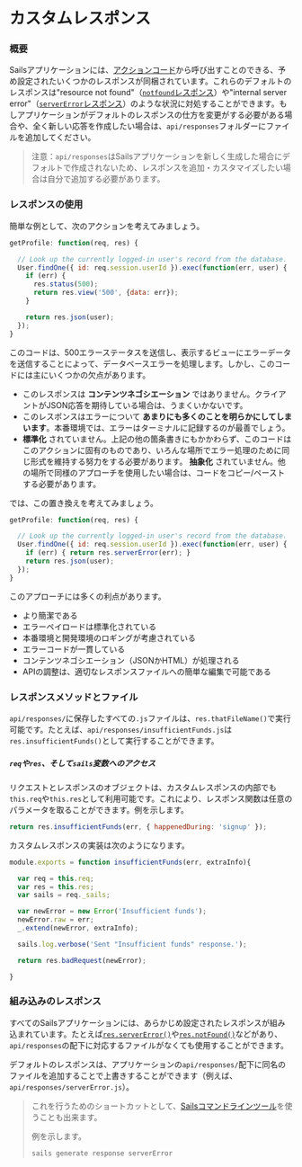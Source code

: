 # カスタムレスポンス

### 概要

Sailsアプリケーションには、[アクションコード](https://sailsguides.jp/doc/concepts/actions-and-controllers)から呼び出すことのできる、予め設定されたいくつかのレスポンスが同梱されています。これらのデフォルトのレスポンスは"resource not found"（[`notfound`レスポンス](https://sailsguides.jp/doc/reference/response-res/res-not-found)）や"internal server error"（[`serverError`レスポンス](https://sailsguides.jp/doc/reference/response-res/res-server-error)）のような状況に対処することができます。もしアプリケーションがデフォルトのレスポンスの仕方を変更がする必要がある場合や、全く新しい応答を作成したい場合は、`api/responses`フォルダーにファイルを追加してください。

> 注意：`api/responses`はSailsアプリケーションを新しく生成した場合にデフォルトで作成されないため、レスポンスを追加・カスタマイズしたい場合は自分で追加する必要があります。

### レスポンスの使用

簡単な例として、次のアクションを考えてみましょう。

```javascript
getProfile: function(req, res) {

  // Look up the currently logged-in user's record from the database.
  User.findOne({ id: req.session.userId }).exec(function(err, user) {
    if (err) {
      res.status(500);
      return res.view('500', {data: err});
    }

    return res.json(user);
  });
}
```

このコードは、500エラーステータスを送信し、表示するビューにエラーデータを送信することによって、データベースエラーを処理します。しかし、このコードには主にいくつかの欠点があります。

* このレスポンスは **コンテンツネゴシエーション** ではありません。クライアントがJSON応答を期待している場合は、うまくいかないです。
* このレスポンスはエラーについて **あまりにも多くのことを明らかにしてしまいます**。本番環境では、エラーはターミナルに記録するのが最善でしょう。
* **標準化** されていません。上記の他の箇条書きにもかかわらず、このコードはこのアクションに固有のものであり、いろんな場所でエラー処理のために同じ形式を維持する努力をする必要があります。
**抽象化** されていません。他の場所で同様のアプローチを使用したい場合は、コードをコピー/ペーストする必要があります。

では、この置き換えを考えてみましょう。

```javascript
getProfile: function(req, res) {

  // Look up the currently logged-in user's record from the database.
  User.findOne({ id: req.session.userId }).exec(function(err, user) {
    if (err) { return res.serverError(err); }
    return res.json(user);
  });
}
```

このアプローチには多くの利点があります。

- より簡潔である
- エラーペイロードは標準化されている
- 本番環境と開発環境のロギングが考慮されている
- エラーコードが一貫している
- コンテンツネゴシエーション（JSONかHTML）が処理される
- APIの調整は、適切なレスポンスファイルへの簡単な編集で可能である

### レスポンスメソッドとファイル

`api/responses/`に保存したすべての`.js`ファイルは、`res.thatFileName()`で実行可能です。たとえば、`api/responses/insufficientFunds.js`は`res.insufficientFunds()`として実行することができます。


##### `req`や`res`、そして`sails`変数へのアクセス

リクエストとレスポンスのオブジェクトは、カスタムレスポンスの内部でも`this.req`や`this.res`として利用可能です。これにより、レスポンス関数は任意のパラメータを取ることができます。例を示します。

```javascript
return res.insufficientFunds(err, { happenedDuring: 'signup' });
```

カスタムレスポンスの実装は次のようになります。

```javascript
module.exports = function insufficientFunds(err, extraInfo){

  var req = this.req;
  var res = this.res;
  var sails = req._sails;

  var newError = new Error('Insufficient funds');
  newError.raw = err;
  _.extend(newError, extraInfo);

  sails.log.verbose('Sent "Insufficient funds" response.');

  return res.badRequest(newError);

}
```


### 組み込みのレスポンス

すべてのSailsアプリケーションには、あらかじめ設定されたレスポンスが組み込まれています。たとえば[`res.serverError()`](https://sailsguides.jp/doc/reference/response-res/res-server-error)や[`res.notFound()`](https://sailsguides.jp/doc/reference/response-res/res-not-found)などがあり、`api/responses`の配下に対応するファイルがなくても使用することができます。

デフォルトのレスポンスは、アプリケーションの`api/responses/`配下に同名のファイルを追加することで上書きすることができます（例えば、`api/responses/serverError.js`）。

> これを行うためのショートカットとして、[Sailsコマンドラインツール](https://sailsguides.jp/doc/reference/command-line-interface/sails-generate)を使うことも出来ます。
>
> 例を示します。
>
>```bash
>sails generate response serverError
>```
>


<docmeta name="displayName" value="Custom responses">
<docmeta name="displayName_ja" value="カスタムレスポンス">
